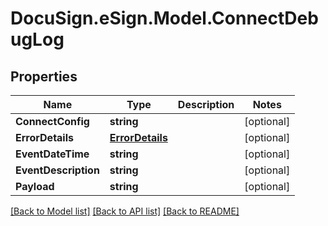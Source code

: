 # DocuSign.eSign.Model.ConnectDebugLog
## Properties

Name | Type | Description | Notes
------------ | ------------- | ------------- | -------------
**ConnectConfig** | **string** |  | [optional] 
**ErrorDetails** | [**ErrorDetails**](ErrorDetails.md) |  | [optional] 
**EventDateTime** | **string** |  | [optional] 
**EventDescription** | **string** |  | [optional] 
**Payload** | **string** |  | [optional] 

[[Back to Model list]](../README.md#documentation-for-models) [[Back to API list]](../README.md#documentation-for-api-endpoints) [[Back to README]](../README.md)


